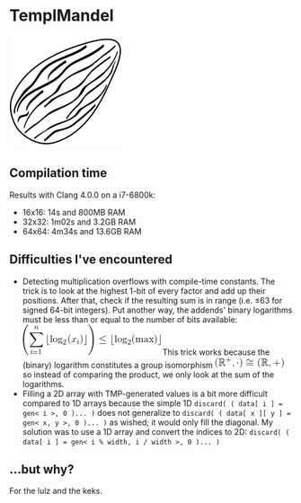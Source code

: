 # TemplMandel

![Almond](https://raw.githubusercontent.com/Fytch/TemplMandel/master/assets/almond.png)

## Compilation time

Results with Clang 4.0.0 on a i7-6800k:

- 16x16: 14s and 800MB RAM
- 32x32: 1m02s and 3.2GB RAM
- 64x64: 4m34s and 13.6GB RAM

## Difficulties I've encountered

- Detecting multiplication overflows with compile-time constants. The trick is to look at the highest 1-bit of every factor and add up their positions. After that, check if the resulting sum is in range (i.e. ≤63 for signed 64-bit integers). Put another way, the addends' binary logarithms must be less than or equal to the number of bits available: ![log2](https://raw.githubusercontent.com/Fytch/TemplMandel/master/assets/log2.png) This trick works because the (binary) logarithm constitutes a group isomorphism ![isomorphism](https://raw.githubusercontent.com/Fytch/TemplMandel/master/assets/isomorphism.png) so instead of comparing the product, we only look at the sum of the logarithms.
- Filling a 2D array with TMP-generated values is a bit more difficult compared to 1D arrays because the simple 1D `discard( ( data[ i ] = gen< i >, 0 )... )` does not generalize to `discard( ( data[ x ][ y ] = gen< x, y >, 0 )... )` as wished; it would only fill the diagonal. My solution was to use a 1D array and convert the indices to 2D: `discard( ( data[ i ] = gen< i % width, i / width >, 0 )... )`

## ...but why?

For the lulz and the keks.
